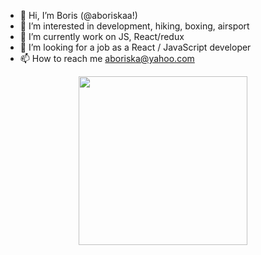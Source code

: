 - 👋 Hi, I’m Boris (@aboriskaa!)
- 👀 I’m interested in development, hiking, boxing, airsport
- 🌱 I’m currently work on JS, React/redux
- 💞️ I’m looking for a job as a React / JavaScript developer
- 📫 How to reach me aboriska@yahoo.com
<div id="header" align="center">
  <img src="https://www.zeluslugi.ru/upload/news/news20190426-2.gif" width="270px"/>
</div>
<!---
aboriskaa/aboriskaa is a ✨ special ✨ repository because its `README.md` (this file) appears on your GitHub profile.
You can click the Preview link to take a look at your changes.
--->
